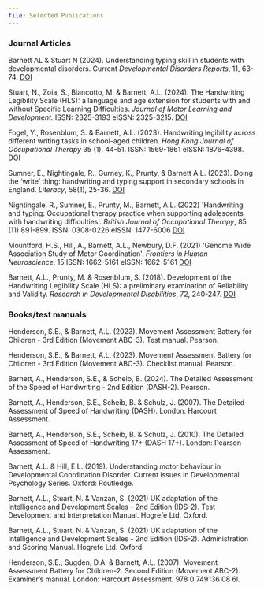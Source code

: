 ```yaml
---
file: Selected Publications
---
```

### Journal Articles

Barnett AL & Stuart N (2024). Understanding typing skill in students with developmental disorders. Current _Developmental Disorders Reports_, 11, 63-74. [DOI](https://doi.org/10.1007/s40474-024-00298-8)

Stuart, N., Zoia, S., Biancotto, M. & Barnett, A.L. (2024). The Handwriting Legibility Scale (HLS): a language and age extension for students with and without Specific Learning Difficulties. _Journal of Motor Learning and Development._ ISSN: 2325-3193 eISSN: 2325-3215. [DOI](https://doi.org/10.1123/jmld.2023-0029)

Fogel, Y., Rosenblum, S. & Barnett, A.L. (2023). Handwriting legibility across different writing tasks in school-aged children. _Hong Kong Journal of Occupational Therapy_ 35 (1), 44-51. ISSN: 1569-1861 eISSN: 1876-4398. [DOI](https://doi.org/10.1177/15691861221075709)

Sumner, E., Nightingale, R., Gurney, K., Prunty, & Barnett A.L. (2023). Doing the ‘write’ thing: handwriting and typing support in secondary schools in England. _Literacy_, 58(1), 25-36. [DOI](https://doi.org/10.1111/lit.12333)

Nightingale, R., Sumner, E., Prunty, M., Barnett, A.L. (2022) 'Handwriting and typing: Occupational therapy practice when supporting adolescents with handwriting difficulties'. _British Journal of Occupational Therapy_, 85 (11) 891-899. ISSN: 0308-0226 eISSN: 1477-6006 [DOI](https://doi.org/10.1177/03080226221097314)

Mountford, H.S., Hill, A., Barnett, A.L., Newbury, D.F. (2021) 'Genome Wide Association Study of Motor Coordination'. _Frontiers in Human Neuroscience_, 15 ISSN: 1662-5161 eISSN: 1662-5161 [DOI](https://doi.org/10.3389/fnhum.2021.669902)

[](https://doi.org/10.3389/fnhum.2021.669902)Barnett, A.L., Prunty, M. & Rosenblum, S. (2018). Development of the Handwriting Legibility Scale (HLS): a preliminary examination of Reliability and Validity. _Research in Developmental Disabilities_, 72, 240-247. [DOI](https://doi.org/10.1016/j.ridd.2017.11.013)

### Books/test manuals

Henderson, S.E., & Barnett, A.L. (2023). Movement Assessment Battery for Children - 3rd Edition (Movement ABC-3). Test manual. Pearson.

Henderson, S.E., & Barnett, A.L. (2023). Movement Assessment Battery for Children - 3rd Edition (Movement ABC-3). Checklist manual. Pearson.

Barnett, A., Henderson, S.E., & Scheib, B. (2024). The Detailed Assessment of the Speed of Handwriting - 2nd Edition (DASH-2). Pearson.

Barnett, A., Henderson, S.E., Scheib, B. & Schulz, J. (2007). The Detailed Assessment of Speed of Handwriting (DASH). London: Harcourt Assessment.

Barnett, A., Henderson, S.E., Scheib, B. & Schulz, J. (2010). The Detailed Assessment of Speed of Handwriting 17+ (DASH 17+). London: Pearson Assessment.

Barnett, A.L. & Hill, E.L. (2019). Understanding motor behaviour in Developmental Coordination Disorder. Current issues in Developmental Psychology Series. Oxford: Routledge.

Barnett, A.L., Stuart, N. & Vanzan, S. (2021) UK adaptation of the Intelligence and Development Scales - 2nd Edition (IDS-2). Test Development and Interpretation Manual. Hogrefe Ltd. Oxford.

Barnett, A.L., Stuart, N. & Vanzan, S. (2021) UK adaptation of the Intelligence and Development Scales - 2nd Edition (IDS-2). Administration and Scoring Manual. Hogrefe Ltd. Oxford.

Henderson, S.E., Sugden, D.A. & Barnett, A.L. (2007). Movement Assessment Battery for Children-2. Second Edition (Movement ABC-2). Examiner’s manual. London: Harcourt Assessment. 978 0 749136 08 6l.
